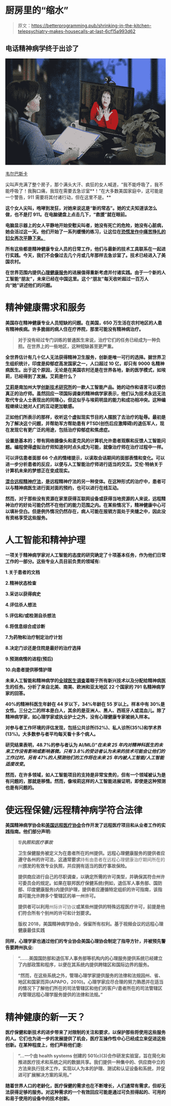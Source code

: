 # 厨房里的“缩水”

> 原文：<https://betterprogramming.pub/shrinking-in-the-kitchen-telepsychiatry-makes-housecalls-at-last-6cf15a993d62>

## 电话精神病学终于出诊了

![](img/2d35c23fecdaecc975e27ba3717a47a0.png)

[韦尔巴斯卡](https://www.123rf.com/profile_verbaska)

尖叫声充满了整个房子，那个满头大汗、疯狂的女人喊道，“我不能呼吸了，我不能呼吸了！我胸口痛，我现在需要去急诊室**！”在大多数美国家庭中，这可能是一个警告，911 需要将其付诸行动，但在这里不是。**

**这个女人尖叫，咆哮到发狂，对她来说这是“新的常态”。她的丈夫知道该怎么做，也不是打 911。在电脑键盘上点击几下，“救援”就在眼前。**

**电脑显示器上的女人平静地开始安慰尖叫者，她没有死亡的危险，她没有心脏病，她会活过这一天。他们开始了一系列缓慢的练习，让这位在[恐慌发作中痛苦挣扎的妇女再次平静下来。](https://www.mayoclinic.org/diseases-conditions/panic-attacks/symptoms-causes/syc-20376021)**

**所有这些都是精神健康专业人员的日常工作，他们与最新的技术工具联系在一起进行实践。今天，我们不会像过去几个月或几年那样去急诊室了。技术已经进入了美国农村。**

**在世界范围内提供[心理健康服务](https://jamanetwork.com/journals/jama/article-abstract/2488315)的进展值得重新考虑并付诸实践。由于一个新的人工智能“朋友”，未来已经在中国这里。这个“朋友”每天收听超过一百万人向“她”讲述他们的问题。**

# **精神健康需求和服务**

**美国存在精神健康专业人员短缺的问题。在美国，650 万生活在农村地区的人患有精神疾病。许多脆弱的病人住在疗养院，那里可能没有精神病治疗。**

> **对于没有经过专门训练的普通医生来说，治疗它们的任务已经成为一种负担。在世界上的一些地区，这种短缺甚至更严重。**

**全世界估计有几十亿人无法获得精神卫生服务，创新是唯一可行的选择。据世界卫生组织统计，印度是抑郁症高发国家之一，人口超过 10 亿，却只有 9000 名精神病医生。出于这个原因，无论是在美国农村还是在世界各地，新的医学模式，如埃莉，已经得到了发展。艾莉是什么？**

**[艾莉](https://futurism.com/uscs-new-ai-ellie-has-more-success-than-actual-therapists)是南加州大学[创新技术研究所](http://ict.usc.edu/)的一款人工智能产品。她的动作和语言可以模仿真正的治疗师。虽然回应一项国际调查的精神病学家表示，他们认为技术永远无法取代专业人士表现出的同理心，但这似乎与埃莉明显的能力和成功相冲突。这种编程继续让她对人们的互动更加敏感。**

**正如他们所表示的那样，收听这个虚拟现实节目的人摆脱了去治疗的耻辱。最初是为了解决这个问题，并帮助军方帮助患有 PTSD(创伤后应激障碍)的退伍军人，现在发现它有更广泛的用途，包括治疗抑郁症和焦虑症。**

**设置是基本的；带有网络摄像头和麦克风的计算机允许患者观察和反馈人工智能问题。编程使得虚拟治疗师知道何时点头成为可能，就像治疗师在治疗过程中一样。**

**可以评估患者面部 66 个点的情绪提示，以读取会话期间的面部表情和变化。可以进一步分析患者的反应，以便与人工智能治疗师进行适当的交互。艾伦·特纳关于计算机未来的梦想正在变成现实。**

**[混合远程精神疗法](https://www.hindawi.com/journals/crips/2017/6296423/)，是远程精神疗法的另一种变体。在这种形式的治疗中，患者可以与精神病医生进行面对面的预约，也可以进行在线互动。**

**然而，对于那些没有资源在家里获得互联网设备或获得当地资源的人来说，远程精神治疗的好处可能仍然不在他们的能力范围之内。在某些情况下，精神健康中心可以填补空白。但是例外情况仍然存在，病人可能在报销方面处于夹缝之中，因此没有资格享受这些服务。**

# **人工智能和精神护理**

**一项关于精神病学家对人工智能的态度的研究确定了十项基本任务，作为他们日常工作的一部分。这些专业人员目前负责的领域有:**

**1.关于患者的文档**

**2.精神状态检查**

**3.采访以获得病史**

**4.评估杀人想法**

**5.评估和/或检测自杀想法**

**6.将信息综合成诊断**

**7.为药物和治疗制定治疗计划**

**8.决定门诊还是住院是最好的治疗选择**

**9.预测病情的进程(预后)**

**10.向患者提供移情护理**

**未来人工智能和精神病学的[全球医生调查](https://arxiv.org/abs/1907.12386)着眼于所有新兴技术以及分配给精神病医生的任务。分析了来自北美、南美、欧洲和亚太地区 22 个国家的 791 名精神病学家的回答。**

**40%的精神科医生年龄在 44 岁以下，34%年龄在 55 岁以上。样本中有 30%是女性。三分之二的样本是白人，其余的是亚洲人、黑人、西班牙人或混血儿。除了精神病学家，如心理学家或执业护士之外，没有心理健康专家被纳入样本。**

**对参与者工作环境的评估发现，包括公共诊所(52%)、私人诊所(35%)和学术界(13%)。大多数参与者平均每天看十多个病人。**

**研究结果表明，48.7%的参与者认为 AI/ML()“*在未来 25 年内对精神科医生的未来工作没有影响或影响甚微。只有 3.8%的受访者认为未来的技术可能会让他们的工作过时。另有 47%的人预测他们的工作将在未来 25 年内被人工智能/人工智能适度改变*。**

**然而，在许多领域，如人工智能项目的支持是非常宝贵的，但有一个领域被认为是有问题的，那就是移情。然而，像埃莉这样的人工智能进展证明，即使是这种预测也是有问题的。**

# **使远程保健/远程精神病学符合法律**

**美国精神病学协会和[美国远程医疗协会](https://en.wikipedia.org/wiki/American_Telemedicine_Association)合作开发了远程医疗项目和从业者工作的实践指南。他们部分声明:**

> ***1)执照和医疗事故***
> 
> **卫生保健服务被定义为在患者所在的州提供。远程心理健康服务的提供者应遵守各州的许可法，这通常要求**持有由患者在远程心理健康治疗期间所在的州**颁发的有效专业执照，并应拥有适当的医疗事故保险。**
> 
> **提供商应进行自己的尽职调查，以确定所需的许可类型，并确保其符合州许可委员会的规定。如果在联邦医疗保健系统(例如，退伍军人事务部、国防部、印度健康服务)内提供护理，提供者应遵循特定组织的许可指南，该指南可能允许跨多个管辖区的单一州许可。**
> 
> **提供者可以利用**州际许可协议**或某些州提供的特殊远程医疗许可，前提是他们符合所有个别州的许可和计划要求。**
> 
> **版权 2018，美国精神病学协会，保留所有权利。基于视频会议的远程心理健康最佳实践**

**同样，心理学家也通过他们的专业协会美国心理协会制定了指导方针，并被预先警告要跨州执业:**

> **“……美国国防部和退伍军人事务部等机构内的心理服务提供系统已经建立了内部政策和程序，以便在其系统内提供跨辖区和国际边界的服务。**
> 
> **“然而，在这些系统之外，管理心理学家提供服务的法律和法规因州、省、地区和国家而异(APAPO，2010)。心理学家应尽合理的努力熟悉并在适当的情况下了解他们所在的司法管辖区和他们的客户/患者所在的司法管辖区内管理远程心理学服务提供的法律和法规。”**

# **精神健康的新一天？**

**医疗保健和新技术的进步带来了对限制的关注和要求，以保护那些将使用这些服务的人。它们也为进一步的发展提供了机会，医疗互操作性中心已经成立来促进这些创新。在某种程度上，他们声称他们是:**

> **“…一个由 health systems 创建的 501(c)(3)合作研发实验室，旨在简化和推进医疗技术和系统之间的数据共享。我们提供一种集中的、供应商中立的方法来执行技术工作，实现以人为本的护理、测试和认证设备和系统，并促进可扩展解决方案的采用。”**

**随着世界人口的老龄化，医疗保健的需求也在不断增长，人们通常有需求，但却无法获得足够的服务。对这种需求的一个有效回应可能是通过可负担得起的、可用的和易于使用的设备中的技术创新。**